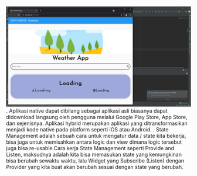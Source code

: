![logo](https://github.com/gunawancrt/UAS_181011450475_Gunawan/blob/master/gunawan.PNG)
. Aplikasi native dapat dibilang sebagai aplikasi asli biasanya dapat didownload langsung oleh pengguna melalui Google Play Store, App Store, dan sejenisnya. Aplikasi hybrid merupakan aplikasi yang ditransformasikan menjadi kode native pada platform seperti iOS atau Android.
. State Management adalah sebuah cara untuk mengatur data / state kita bekerja, bisa juga untuk memisahkan antara logic dan view dimana logic tersebut juga bisa re-usable.Cara kerja State Management seperti Provide and Listen, maksudnya adalah kita bisa memasukan state yang kemungkinan bisa berubah sewaktu waktu, lalu Widget yang Subscribe (Listen) dengan Provider yang kita buat akan berubah sesuai dengan state yang berubah.
